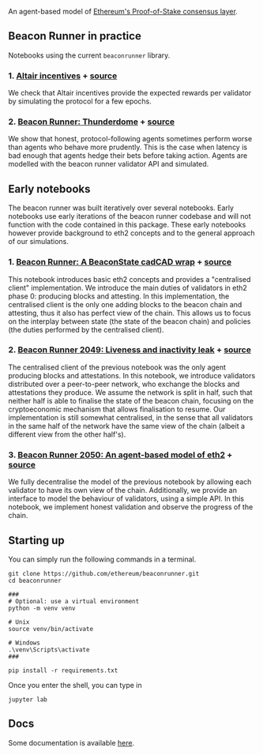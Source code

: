 An agent-based model of [Ethereum's Proof-of-Stake consensus layer](https://github.com/ethereum/eth2.0-specs).

## Beacon Runner in practice

Notebooks using the current `beaconrunner` library.

### 1. [Altair incentives](notebooks/altair_incentives.html) + [source](notebooks/altair_incentives.ipynb)

We check that Altair incentives provide the expected rewards per validator by simulating the protocol for a few epochs.

### 2. [Beacon Runner: Thunderdome](notebooks/thunderdome/thunderdome.html) + [source](notebooks/thunderdome)

We show that honest, protocol-following agents sometimes perform worse than agents who behave more prudently. This is the case when latency is bad enough that agents hedge their bets before taking action. Agents are modelled with the beacon runner validator API and simulated.

## Early notebooks

The beacon runner was built iteratively over several notebooks. Early notebooks use early iterations of the beacon runner codebase and will not function with the code contained in this package. These early notebooks however provide background to eth2 concepts and to the general approach of our simulations.

### 1. [Beacon Runner: A BeaconState cadCAD wrap](notebooks/beaconrunner/br.html) + [source](notebooks/beaconrunner)

This notebook introduces basic eth2 concepts and provides a "centralised client" implementation. We introduce the main duties of validators in eth2 phase 0: producing blocks and attesting. In this implementation, the centralised client is the only one adding blocks to the beacon chain and attesting, thus it also has perfect view of the chain. This allows us to focus on the interplay between state (the state of the beacon chain) and policies (the duties performed by the centralised client).

### 2. [Beacon Runner 2049: Liveness and inactivity leak](notebooks/beaconrunner2049/br2049.html) + [source](notebooks/beaconrunner2049)

The centralised client of the previous notebook was the only agent producing blocks and attestations. In this notebook, we introduce validators distributed over a peer-to-peer network, who exchange the blocks and attestations they produce. We assume the network is split in half, such that neither half is able to finalise the state of the beacon chain, focusing on the cryptoeconomic mechanism that allows finalisation to resume. Our implementation is still somewhat centralised, in the sense that all validators in the same half of the network have the same view of the chain (albeit a different view from the other half's).

### 3. [Beacon Runner 2050: An agent-based model of eth2](notebooks/beaconrunner2050/br2050.html) + [source](notebooks/beaconrunner2050)

We fully decentralise the model of the previous notebook by allowing each validator to have its own view of the chain. Additionally, we provide an interface to model the behaviour of validators, using a simple API. In this notebook, we implement honest validation and observe the progress of the chain.

## Starting up

You can simply run the following commands in a terminal.

```shell
git clone https://github.com/ethereum/beaconrunner.git
cd beaconrunner

###
# Optional: use a virtual environment
python -m venv venv

# Unix
source venv/bin/activate

# Windows
.\venv\Scripts\activate
###

pip install -r requirements.txt
```

Once you enter the shell, you can type in

```shell
jupyter lab
```

## Docs

Some documentation is available [here](https://ethereum.github.io/beaconrunner/docs/build/html/).

